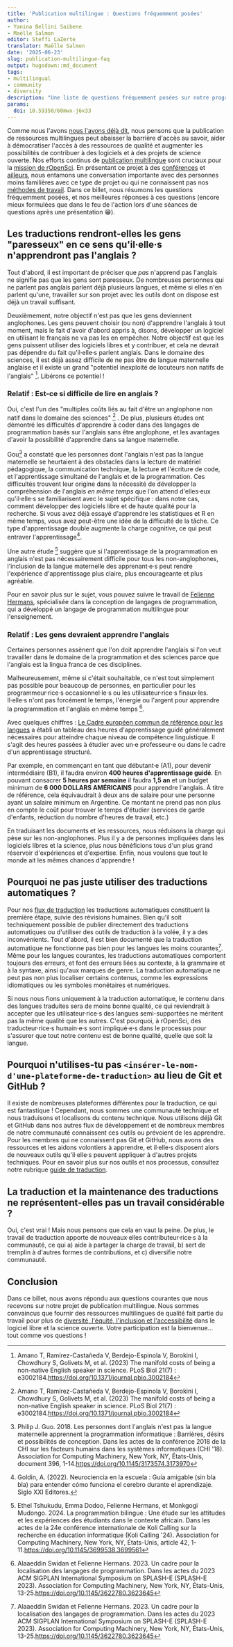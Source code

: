 ```yaml
---
title: 'Publication multilingue : Questions fréquemment posées'
author:
- Yanina Bellini Saibene
- Maëlle Salmon
editor: Steffi LaZerte
translator: Maëlle Salmon
date: '2025-06-23'
slug: publication-multilingue-faq
output: hugodown::md_document
tags:
- multilingual
- community
- diversity
description: "Une liste de questions fréquemment posées sur notre programme multilingue et notre processus de traduction et de localisation, ainsi que nos meilleures réponses à ces questions."
params:
  doi: 10.59350/60mwx-j6x33
---
```



Comme nous l'avons [nous l'avons déjà dit](/multilingual-publishing), nous pensons que la publication de ressources multilingues peut abaisser la barrière d'accès au savoir, aider à démocratiser l'accès à des ressources de qualité et augmenter les possibilités de contribuer à des logiciels et à des projets de science ouverte.
Nos efforts continus de [publication multilingue](/multilingual-publishing) sont cruciaux pour la [mission de rOpenSci](/about).
En présentant ce projet à des [conférences](/talks-papers/) et [ailleurs](/commcalls/nov2023-multilingual/), nous entamons une conversation importante avec des personnes moins familières avec ce type de projet ou qui ne connaissent pas nos [méthodes de travail](https://translationguide.ropensci.org/).
Dans ce billet, nous résumons les questions fréquemment posées, et nos meilleures réponses à ces questions (encore mieux formulées que dans le feu de l'action lors d'une séances de questions après une présentation :grin:).

## Les traductions rendront-elles les gens "paresseux" en ce sens qu'il·elle·s n'apprendront pas l'anglais ?

Tout d'abord, il est important de préciser que *pas* n'apprend pas l'anglais ne signifie pas que les gens sont paresseux.
De nombreuses personnes qui ne parlent pas anglais parlent déjà plusieurs langues, et même si elles n'en parlent qu'une, travailler sur son projet avec les outils dont on dispose est déjà un travail suffisant.

Deuxièmement, notre objectif n'est pas que les gens deviennent anglophones. Les gens peuvent choisir (ou non) d'apprendre l'anglais à tout moment, mais le fait d'avoir d'abord appris à, disons, développer un logiciel en utilisant le français ne va pas les en empêcher.
 Notre objectif est que les gens puissent utiliser des logiciels libres et y contribuer, et cela ne devrait pas dépendre du fait qu'il·elle·s parlent anglais. Dans le domaine des sciences, il est déjà assez difficile de ne pas être de langue maternelle anglaise et il existe un grand "potentiel inexploité de locuteurs non natifs de l'anglais" [^amano]. Libérons ce potentiel !

[^amano]: Amano T, Ramírez-Castañeda V, Berdejo-Espinola V, Borokini I, Chowdhury S, Golivets M, et al. (2023) The manifold costs of being a non-native English speaker in science. PLoS Biol 21(7) : e3002184.<https://doi.org/10.1371/journal.pbio.3002184>

### Relatif : Est-ce si difficile de lire en anglais ?

Oui, c'est l'un des "multiples coûts liés au fait d'être un anglophone non natif dans le domaine des sciences" [^amano] .
De plus, plusieurs études ont démontré les difficultés d'apprendre à coder dans des langages de programmation basés sur l'anglais sans être anglophone, et les avantages d'avoir la possibilité d'apprendre dans sa langue maternelle.

Gou[^gou] a constaté que les personnes dont l'anglais n'est pas la langue maternelle se heurtaient à des obstacles dans la lecture de matériel pédagogique, la communication technique, la lecture et l'écriture de code, et l'apprentissage simultané de l'anglais et de la programmation.
Ces difficultés trouvent leur origine dans la nécessité de développer la compréhension de l'anglais *en même temps* que l'on attend d'elles·eux qu'il·elle·s se familiarisent avec le sujet spécifique : dans notre cas, comment développer des logiciels libre et de haute qualité pour la recherche.
 Si vous avez déjà essayé d'apprendre les statistiques et R en même temps, vous avez peut-être une idée de la difficulté de la tâche. Ce type d'apprentissage double augmente la charge cognitive, ce qui peut entraver l'apprentissage[^godin].

[^godin]: Goldin, A. (2022). Neurociencia en la escuela : Guía amigable (sin bla bla) para entender cómo funciona el cerebro durante el aprendizaje. Siglo XXI Editores.

Une autre étude [^tshukudu] suggère que si l'apprentissage de la programmation en anglais n'est pas nécessairement difficile pour tous les non-anglophones, l'inclusion de la langue maternelle des apprenant·e·s peut rendre l'expérience d'apprentissage plus claire, plus encourageante et plus agréable.

Pour en savoir plus sur le sujet, vous pouvez suivre le travail de [Felienne Hermans](https://www.felienne.com), spécialisée dans la conception de langages de programmation, qui a développé un langage de programmation multilingue pour l'enseignement.

[^gou]: Philip J. Guo. 2018. Les personnes dont l'anglais n'est pas la langue maternelle apprennent la programmation informatique : Barrières, désirs et possibilités de conception. Dans les actes de la conférence 2018 de la CHI sur les facteurs humains dans les systèmes informatiques (CHI '18). Association for Computing Machinery, New York, NY, États-Unis, document 396, 1-14.<https://doi.org/10.1145/3173574.3173970>

[^tshukudu]: Ethel Tshukudu, Emma Dodoo, Felienne Hermans, et Monkgogi Mudongo. 2024. La programmation bilingue : Une étude sur les attitudes et les expériences des étudiants dans le contexte africain. Dans les actes de la 24e conférence internationale de Koli Calling sur la recherche en éducation informatique (Koli Calling '24). Association for Computing Machinery, New York, NY, États-Unis, article 42, 1-11.<https://doi.org/10.1145/3699538.3699561>

### Relatif : Les gens devraient apprendre l'anglais

Certaines personnes assènent que l'on doit apprendre l'anglais si l'on veut travailler dans le domaine de la programmation et des sciences parce que l'anglais est la lingua franca de ces disciplines.

Malheureusement, même si c'était souhaitable, ce n'est tout simplement pas possible pour beaucoup de personnes, en particulier pour les programmeur·rice·s occasionnel·le·s ou les utilisateur·rice·s finaux·les. Il·elle·s n'ont pas forcément le temps, l'énergie ou l'argent pour apprendre la programmation et l'anglais en même temps [^swidan].

[^swidan]: Alaaeddin Swidan et Felienne Hermans. 2023. Un cadre pour la localisation des langages de programmation. Dans les actes du 2023 ACM SIGPLAN International Symposium on SPLASH-E (SPLASH-E 2023). Association for Computing Machinery, New York, NY, États-Unis, 13-25.<https://doi.org/10.1145/3622780.3623645>

Avec quelques chiffres : [Le Cadre européen commun de référence pour les langues](https://www.languagecert.org/en/guided-learning-hours) a établi un tableau des heures d'apprentissage guidé généralement nécessaires pour atteindre chaque niveau de compétence linguistique. Il s'agit des heures passées à étudier avec un·e professeur·e ou dans le cadre d'un apprentissage structuré.

Par exemple, en commençant en tant que débutant·e (A1), pour devenir intermédiaire (B1), il faudra environ **400 heures d'apprentissage guidé**.  En pouvant consacrer **5 heures par semaine** il faudra **1,5 an**  et un budget minimum de **6 000 DOLLARS AMÉRICAINS** pour apprendre l'anglais. À titre de référence, cela équivaudrait à deux ans de salaire pour une personne ayant un salaire minimum en Argentine. Ce montant ne prend pas non plus en compte le coût pour trouver le temps d'étudier (services de garde d'enfants, réduction du nombre d'heures de travail, etc.)

En traduisant les documents et les ressources, nous réduisons la charge qui pèse sur les non-anglophones. Plus il y a de personnes impliquées dans les logiciels libres et la science, plus nous bénéficions tous d'un plus grand réservoir d'expériences et d'expertise.
Enfin, nous voulons que tout le monde ait les mêmes chances d'apprendre !

## Pourquoi ne pas juste utiliser des traductions automatiques ?

Pour nos [flux de traduction](https://translationguide.ropensci.org/intro.html#general-aspects-of-the-stage-1-of-the-translation-process) les traductions automatiques constituent la première étape, suivie des révisions humaines.
Bien qu'il soit techniquement possible de publier directement des traductions automatiques ou d'utiliser des outils de traduction à la volée, il y a des inconvénients.
 Tout d'abord, il est bien documenté que la traduction automatique ne fonctionne pas bien pour les langues les moins courantes[^swidan].
Même pour les langues courantes, les traductions automatiques comportent toujours des erreurs, et font des erreurs liées au contexte, à la grammaire et à la syntaxe, ainsi qu'aux marques de genre.
La traduction automatique ne peut pas non plus localiser certains contenus, comme les expressions idiomatiques ou les symboles monétaires et numériques.

Si nous nous fions uniquement à la traduction automatique, le contenu dans des langues traduites sera de moins bonne qualité, ce qui reviendrait à accepter que les utilisateur·rice·s des langues semi-supportées ne méritent pas la même qualité que les autres.
C'est pourquoi, à rOpenSci, des traducteur·rice·s humain·e·s sont impliqué·e·s dans le processus pour s'assurer que tout notre contenu est de bonne qualité, quelle que soit la langue.

## Pourquoi n'utilises-tu pas `<insérer-le-nom-d'une-plateforme-de-traduction>` au lieu de Git et GitHub ?

Il existe de nombreuses plateformes différentes pour la traduction, ce qui est fantastique !
Cependant, nous sommes une communauté technique et nous traduisons et localisons du contenu technique.
Nous utilisons déjà Git et GitHub dans nos autres flux de développement et de nombreux membres de notre communauté connaissent ces outils ou prévoient de les apprendre.
Pour les membres qui ne connaissent pas Git et GitHub, nous avons des ressources et les aidons volontiers à apprendre, et il·elle·s disposent alors de nouveaux outils qu'il·elle·s peuvent appliquer à d'autres projets techniques.
Pour en savoir plus sur nos outils et nos processus, consultez notre rubrique [guide de traduction](https://translationguide.ropensci.org/intro.html#technical-infrastructure-and-workflows).

## La traduction et la maintenance des traductions ne représentent-elles pas un travail considérable ?

Oui, c'est vrai !
Mais nous pensons que cela en vaut la peine.
De plus, le travail de traduction apporte de nouveaux·elles contributeur·rice·s à la communauté, ce qui a) aide à partager la charge de travail, b) sert de tremplin à d'autres formes de contributions, et c) diversifie notre communauté.

## Conclusion

Dans ce billet, nous avons répondu aux questions courantes que nous recevons sur notre projet de publication multilingue.
Nous sommes convaincus que fournir des ressources multilingues de qualité fait partie du travail pour plus de [diversité, l'équité, l'inclusion et l'accessibilité](/blog/2025/02/05/no-science-without-deia/) dans le logiciel libre et la science ouverte.
Votre participation est la bienvenue... tout comme vos questions !